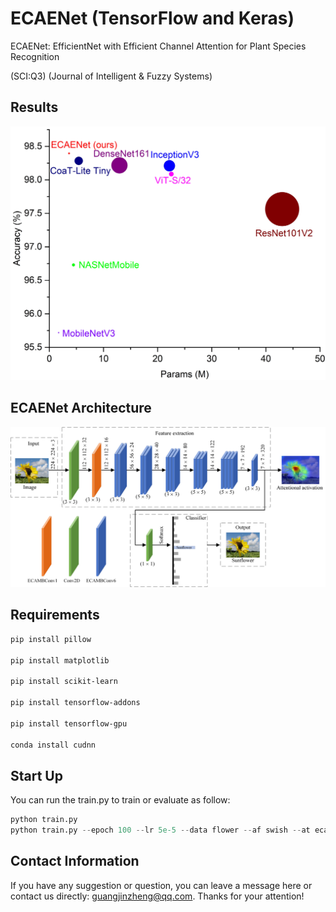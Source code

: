# ECAENet  (TensorFlow and Keras)

ECAENet: EfficientNet with Efficient Channel Attention for Plant Species Recognition 

(SCI:Q3) (Journal of Intelligent & Fuzzy Systems)

## Results
![Poster](results/flower.jpg)

## ECAENet Architecture
![ECA-MBConv](results/ECAENet.jpg)

## Requirements

```bash
pip install pillow

pip install matplotlib

pip install scikit-learn

pip install tensorflow-addons

pip install tensorflow-gpu

conda install cudnn
```
## Start Up
You can run the train.py to train or evaluate as follow:
``` python
python train.py 
python train.py --epoch 100 --lr 5e-5 --data flower --af swish --at eca --batch_size 32 --img_size 224
```

## Contact Information
If you have any suggestion or question, you can leave a message here or contact us directly: guangjinzheng@qq.com. Thanks for your attention!
